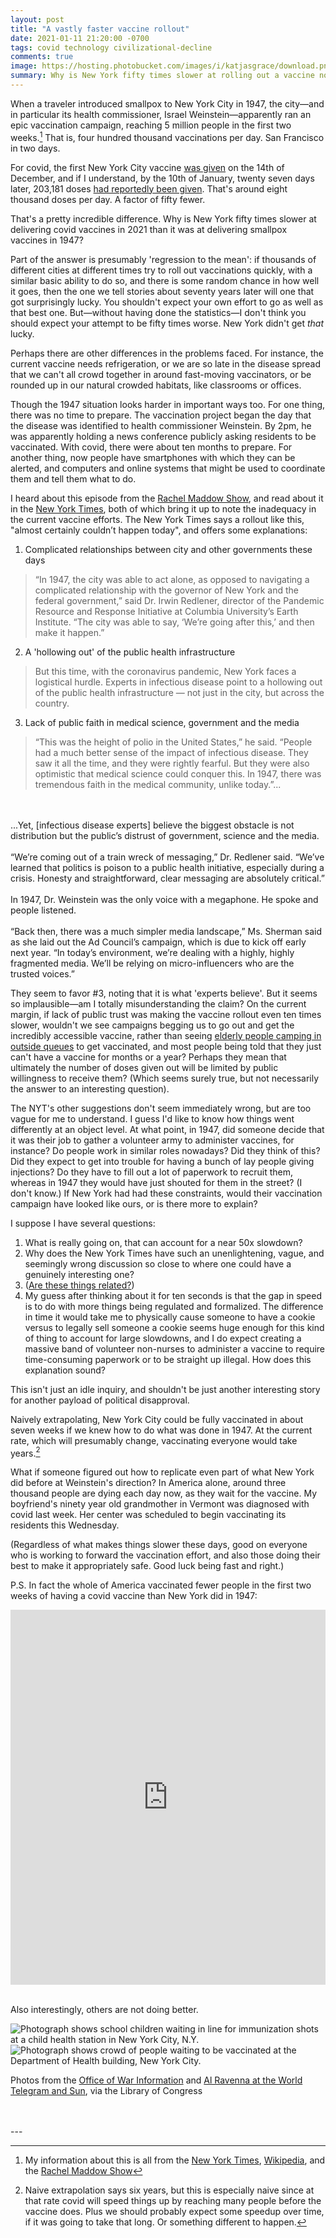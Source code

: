 ```yaml
---
layout: post
title: "A vastly faster vaccine rollout"
date: 2021-01-11 21:20:00 -0700
tags: covid technology civilizational-decline
comments: true
image: https://hosting.photobucket.com/images/i/katjasgrace/download.png
summary: Why is New York fifty times slower at rolling out a vaccine now than it was in 1947?
---
```

When a traveler introduced smallpox to New York City in 1947, the city&mdash;and in particular its health commissioner, Israel Weinstein&mdash;apparently ran an epic vaccination campaign, reaching 5 million people in the first two weeks.[^1] That is, four hundred thousand vaccinations per day. San Francisco in two days.

For covid, the first New York City vaccine [was given](https://abc7ny.com/covid-vaccine-coronavirus-pfizer-ny/8763858/) on the 14th of December, and if I understand, by the 10th of January, twenty seven days later, 203,181 doses [had reportedly been given](https://www.reuters.com/article/us-health-coronavirus-vaccines-new-york/mass-vaccination-sites-open-in-new-york-city-as-covid-19-batters-u-s-idUSKBN29F0NR). That's around eight thousand doses per day. A factor of fifty fewer.<!--ex-->

That's a pretty incredible difference. Why is New York fifty times slower at delivering covid vaccines in 2021 than it was at delivering smallpox vaccines in 1947?

Part of the answer is presumably 'regression to the mean': if thousands of different cities at different times try to roll out vaccinations quickly, with a similar basic ability to do so, and there is some random chance in how well it goes, then the one we tell stories about seventy years later will one that got surprisingly lucky. You shouldn't expect your own effort to go as well as that best one. But&mdash;without having done the statistics&mdash;I don't think you should expect your attempt to be fifty times worse. New York didn't get *that* lucky.

Perhaps there are other differences in the problems faced. For instance, the current vaccine needs refrigeration, or we are so late in the disease spread that we can't all crowd together in around fast-moving vaccinators, or be rounded up in our natural crowded habitats, like classrooms or offices.

Though the 1947 situation looks harder in important ways too. For one thing, there was no time to prepare. The vaccination project began the day that the disease was identified to health commissioner Weinstein. By 2pm, he was apparently holding a news conference publicly asking residents to be vaccinated. With covid, there were about ten months to prepare. For another thing, now people have smartphones with which they can be alerted, and computers and online systems that might be used to coordinate them and tell them what to do.

I heard about this episode from the [Rachel Maddow Show](https://art19.com/shows/msnbc-rachel-maddow), and read about it in the [New York Times](https://www.nytimes.com/2020/12/18/nyregion/nyc-smallpox-vaccine.html), both of which bring it up to note the inadequacy in the current vaccine efforts. The New York Times says a rollout like this, "almost certainly couldn’t happen today", and offers some explanations:

1. Complicated relationships between city and other governments these days
  >“In 1947, the city was able to act alone, as opposed to navigating a complicated relationship with the governor of New York and the federal government,” said Dr. Irwin Redlener, director of the Pandemic Resource and Response Initiative at Columbia University’s Earth Institute. “The city was able to say, ‘We’re going after this,’ and then make it happen.”

2. A 'hollowing out' of the public health infrastructure
  >But this time, with the coronavirus pandemic, New York faces a logistical hurdle. Experts in infectious disease point to a hollowing out of the public health infrastructure — not just in the city, but across the country.

3. Lack of public faith in medical science, government and the media
  >“This was the height of polio in the United States,” he said. “People had a much better sense of the impact of infectious disease. They saw it all the time, and they were rightly fearful. But they were also optimistic that medical science could conquer this. In 1947, there was tremendous faith in the medical community, unlike today.”...
  <br>
  <br>
  ...Yet, [infectious disease experts] believe the biggest obstacle is not distribution but the public’s distrust of government, science and the media.
  <br>
  <br>
  “We’re coming out of a train wreck of messaging,” Dr. Redlener said. “We’ve learned that politics is poison to a public health initiative, especially during a crisis. Honesty and straightforward, clear messaging are absolutely critical.”
  <br>
  <br>
  In 1947, Dr. Weinstein was the only voice with a megaphone. He spoke and people listened.
  <br>
  <br>
  “Back then, there was a much simpler media landscape,” Ms. Sherman said as she laid out the Ad Council’s campaign, which is due to kick off early next year. “In today’s environment, we’re dealing with a highly, highly fragmented media. We’ll be relying on micro-influencers who are the trusted voices.”

They seem to favor #3, noting that it is what 'experts believe'. But it seems so implausible&mdash;am I totally misunderstanding the claim? On the current margin, if lack of public trust was making the vaccine rollout even ten times slower, wouldn't we see campaigns begging us to go out and get the incredibly accessible vaccine, rather than seeing [elderly people camping in outside queues](https://www.tampabay.com/news/health/2020/12/30/florida-seniors-begin-swarming-coronavirus-vaccination-sites/) to get vaccinated, and most people being told that they just can't have a vaccine for months or a year? Perhaps they mean that ultimately the number of doses given out will be limited by public willingness to receive them? (Which seems surely true, but not necessarily the answer to an interesting question).

The NYT's other suggestions don't seem immediately wrong, but are too vague for me to understand. I guess I'd like to know how things went differently at an object level. At what point, in 1947, did someone decide that it was their job to gather a volunteer army to administer vaccines, for instance? Do people work in similar roles nowadays? Did they think of this? Did they expect to get into trouble for having a bunch of lay people giving injections? Do they have to fill out a lot of paperwork to recruit them, whereas in 1947 they would have just shouted for them in the street? (I don't know.) If New York had had these constraints, would their vaccination campaign have looked like ours, or is there more to explain?

I suppose I have several questions:
1. What is really going on, that can account for a near 50x slowdown?
2. Why does the New York Times have such an unenlightening, vague, and seemingly wrong discussion so close to where one could have a genuinely interesting one?
3. ([Are these things related?](https://www.lesswrong.com/posts/R4FX6wDmppvZ2JqpB/where-do-did-stable-cooperative-institutions-come-from))
4. My guess after thinking about it for ten seconds is that the gap in speed is to do with more things being regulated and formalized. The difference in time it would take me to physically cause someone to have a cookie versus to legally sell someone a cookie seems huge enough for this kind of thing to account for large slowdowns, and I do expect creating a massive band of volunteer non-nurses to administer a vaccine to require time-consuming paperwork or to be straight up illegal. How does this explanation sound?

This isn't just an idle inquiry, and shouldn't be just another interesting story for another payload of political disapproval.

Naively extrapolating, New York City could be fully vaccinated in about seven weeks if we knew how to do what was done in 1947. At the current rate, which will presumably change, vaccinating everyone would take years.[^2]

What if someone figured out how to replicate even part of what New York did before at Weinstein's direction? In America alone, around three thousand people are dying each day now, as they wait for the vaccine. My boyfriend's ninety year old grandmother in Vermont was diagnosed with covid last week. Her center was scheduled to begin vaccinating its residents this Wednesday.

(Regardless of what makes things slower these days, good on everyone who is working to forward the vaccination effort, and also those doing their best to make it appropriately safe. Good luck being fast and right.)

P.S. In fact the whole of America vaccinated fewer people in the first two weeks of having a covid vaccine than New York did in 1947:

<iframe src="https://ourworldindata.org/grapher/cumulative-covid-vaccinations?tab=chart&stackMode=absolute&country=USA~GBR~CHN~CAN~MEX~DEU~ITA&region=World" loading="lazy" style="width: 100%; height: 600px; border: 0px none;"></iframe>
<br>
<br>

Also interestingly, others are not doing better.



![Photograph shows school children waiting in line for immunization shots at a child health station in New York City, N.Y.](https://hosting.photobucket.com/images/i/katjasgrace/service-pnp-cph-3c10000-3c10000-3c10400-3c10440v.jpg)
![Photograph shows crowd of people waiting to be vaccinated at the Department of Health building, New York City.](https://hosting.photobucket.com/images/i/katjasgrace/download.png)

Photos from the [Office of War Information](https://www.loc.gov/resource/cph.3c10440/) and [Al Ravenna at the World Telegram and Sun](https://www.loc.gov/resource/cph.3c36364/), via the Library of Congress


<br>
<br>
---

[^1]: My information about this is all from the [New York Times](https://www.nytimes.com/2020/12/18/nyregion/nyc-smallpox-vaccine.html), [Wikipedia](https://en.wikipedia.org/wiki/1947_New_York_City_smallpox_outbreak), and the [Rachel Maddow Show](https://art19.com/shows/msnbc-rachel-maddow)

[^2]: Naive extrapolation says six years, but this is especially naive since at that rate covid will speed things up by reaching many people before the vaccine does. Plus we should probably expect some speedup over time, if it was going to take that long. Or something different to happen.
